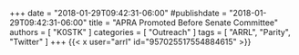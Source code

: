 +++
date = "2018-01-29T09:42:31-06:00"
#publishdate = "2018-01-29T09:42:31-06:00"
title = "APRA Promoted Before Senate Committee"
authors = [ "K0STK" ]
categories = [ "Outreach" ]
tags = [ "ARRL", "Parity", "Twitter" ]
+++
{{< x user="arrl" id="957025517554884615" >}}
<!--more-->

